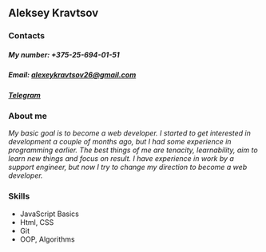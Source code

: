 ## Aleksey Kravtsov

### Contacts
##### My number: *+375-25-694-01-51*
##### Email: [alexeykravtsov26@gmail.com](alexeykravtsov26@gmail.com)
##### [Telegram](https://t.me/Aleksey_Kravtsov_17)


### About me
*My basic goal is to become a web developer. I started to get interested in development a couple of months ago, but I had some experience in programming earlier. The best things of me are tenacity, learnability, aim to learn new things and focus on result. I have experience in work by a support engineer, but now I try to change my direction to become a web developer.*

### Skills

* JavaScript Basics
* Html, CSS
* Git
* OOP, Algorithms